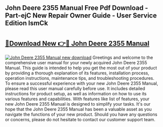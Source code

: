 ## John Deere 2355 Manual Free Pdf Download - Part-ejC New Repair Owner Guide - User Service Edition lsmCk

# <h2><a href="http://bc95174.oget.top/?id=John+Deere+2355+Manual">🔗Download New 👉🔴 John Deere 2355 Manual</a></h2>

[![John Deere 2355 Manual new download](https://i.imgur.com/5g1atiW.png)](http://bc95174.oget.top/?id=John+Deere+2355+Manual)
Greetings and welcome to the comprehensive user manual for your newly acquired John Deere 2355 Manual. This guide is intended to help you get the most out of your product by providing a thorough explanation of its features, installation process, operation instructions, maintenance tips, and troubleshooting procedures. To ensure a successful experience with your new John Deere 2355 Manual, please read this user manual carefully before use. It includes detailed instructions for product setup, as well as information on how to use its various features and capabilities. With features like list of features, your new John Deere 2355 Manual is designed to simplify your tasks. It's our hope that the John Deere 2355 Manual has been a valuable asset as you navigate the functions of your new product. Should you have any questions or concerns, please do not hesitate to contact our customer support team.

